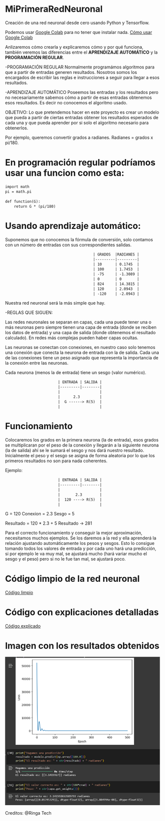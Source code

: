# MiPrimeraRedNeuronal

Creación de una red neuronal desde cero usando Python y Tensorflow.

Podemos usar [Google Colab](https://colab.research.google.com/) para no tener que instalar nada. 
[Cómo usar Google Colab](googleColabExp.md)


Anlizaremos cómo crearla y explicaremos cómo y por qué funciona, también veremos las diferencias entre el **APRENDIZAJE AUTOMÁTICO** y la **PROGRAMACIÓN REGULAR**.

-PROGRAMACIÓN REGULAR
Normalmente programámos algoritmos para que a partir de entradas generen resultados. Nosotros somos los encargados de escribir las reglas e instrucciones a seguir para llegar a esos resultados.

-APRENDIZAJE AUTOMÁTICO
Poseemos las entradas y los resultados pero no necesariamente sabemos cómo a partir de esas entradas obtenemos esos resultados. Es decir no conocemos el algoritmo usado.


OBJETIVO: 
Lo que pretendemos hacer en este proyecto es crear un modelo que pueda a partir de ciertas entradas obtener los resultados esperados de cada una y que pueda aprender por si solo el algoritmo necesario para obtenerlos.

Por ejemplo, queremos convertir grados a radianes. Radianes = grados x pi/180.

# En programación regular podríamos usar una funcion como esta:

    import math
    pi = math.pi

    def function(G):
        return G * (pi/180)

# Usando aprendizaje automático:
Suponemos que no conocemos la fórmula de conversión, solo contamos con un número de entradas con sus correspondientes salidas.

                                            | GRADOS  |RADIANES |
                                            |---------|---------|
                                            | 10      | 0.1745  |
                                            | 100     | 1.7453  |
                                            | -75     | -1.3089 |
                                            | 0       | 0       |
                                            | 824     | 14.3815 |
                                            | 120     | 2.0943  |
                                            | -120    | -2.0943 |


Nuestra red neuronal será la más simple que hay.

-REGLAS QUE SIGUEN:

Las redes neuronales se separan en capas, cada una puede tener una o más neuronas pero siempre tienen una capa de entrada (donde se reciben los datos de entrada) y una capa de salida (donde obtenemos el resultado calculado). En redes más complejas pueden haber capas ocultas.

Las neuronas se conectan con conexiones, en nuestro caso solo tenemos una conexión que conecta la neurona de entrada con la de salida. Cada una de las conexiones tiene un peso asignado que representa la importancia de la conexión entre las neuronas.

Cada neurona (menos la de entrada) tiene un sesgo (valor numérico).


                            | ENTRADA | SALIDA |
                            |---------|--------|
                            |                  |
                            |      2.3         |
                            |  G ------> R(5)  |
                            |                  |

# Funcionamiento

Colocaremos los grados en la primera neurona (la de entrada), esos grados se multiplicaran por el peso de la conexión y llegarán a la siguiente neurona (la de salida) ahí se le sumará el sesgo y nos dará nuestro resultado.
Inicialmente el peso y el sesgo se asigna de forma aleatoria por lo que los primeros resultados no son para nada coherentes.

Ejemplo:    

                            | ENTRADA | SALIDA |
                            |---------|--------|
                            |                  |
                            |       2.3        |
                            |  120 ----> R(5)  |
                            |                  |


G = 120     Conexion = 2.3   Sesgo = 5

Resultado = 120 * 2.3 + 5
Resultado  ->   281


Para el correcto funcionamiento y conseguir la mejor aproximación, necesitamos muchos ejemplos.
Se los daremos a la red y ella aprenderá la relación ajustando automáticamente los pesos y sesgos. Esto lo consigue tomando todos los valores de entrada y por cada uno hará una predicción, si por ejemplo le va muy mal, se ajustará mucho (hará variar mucho el sesgo y el peso) pero si no le fue tan mal, se ajustará poco.

# Código limpio de la red neuronal
[Código limpio](redNeuronal.py)

# Código con explicaciones detalladas
[Código explicado](redNeuronalExpl.py)

# Imagen con los resultados obtenidos
![Buscador](imagenes/resultados.png)














Creditos: @Ringa Tech
